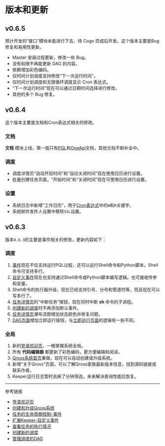 # 版本和更新

## v0.6.5

预计开发的“接口”模块未能进行下去，待 Cogo 完成后开发。这个版本主要是Bug修复和易用性更新。

* Master 安装过程更新，修改一些 Bug。
* 没有权限不再能更新 DAG 的内容。
* 依赖增加彩色编码。
* 仅时间计划调度支持修改“下一次运行时间”。
* 仅时间计划调度和无限循环调度显示 Cron 表达式。
* “下一次运行时间”现在可以通过日期时间选择进行修改。
* 其他的多个 Bug 修复。


## v0.6.4

这个版本主要是文档和Cron表达式相关的修改。

### 文档
**文档** 模块上线，第一版只有[PQL](/pql/overview.md)和[OneApi](/oneapi/overview.md)文档，其他文档不断补全中。 

### 调度
* 调度详情页“自动开启时间”和“自动关闭时间”现在使用日历进行设置。
* 批量创建任务页面，“开始时间”和“关闭时间”现在可使用日历进行设置。

### 设置
* 系统日志中新增“工作日历”，用于[Cron表达式](/keeper/cron.md)中的`W`和`R`关键字。
* 系统邮件发件人设置中移除`SSL`设置。


## v0.6.3

版本`0.6.3`的主要是事件相关的修改，更新内容如下：

### 调度
1. [事件](/master/job/events.md)现在不仅支持运行PQL过程，还可以运行Shell命令和Python脚本。Shell命令可支持多行。
2. [自定义事件](/master/system/events.md)现在也支持通过Shell命令或Python脚本编写逻辑。也可接收传参和变量。
3. Shell命令的执行器升级，现在已经支持引号、分号和管道符等，而且现在可以写多行了。            
4. [任务详情页](/master/jobs/task.md)的“中断任务”按钮，现在同时中断 **sh** 命令的子进程。
5. [创建新的调度](/master/jobs/job.md)时不再添加默认事件。 
6. [任务详情页](/master/jobs/task.md)瀑布流图增加状态颜色并修复问题。
7. [DAG页面](/master/jobs/dag.md)增加立即运行按钮，与[立即运行页面](/master/jobs/manual.md)的逻辑有一些不同。

### 全局
1. 新的[登录欢迎页](/master/home.md)，一眼掌握系统全局。
2. 所有 **代码编辑器** 都更新了彩色编码，更方便编辑和阅读。
3. [Qross系统首页](/master/index.md)重做，现在可以自动创建或升级系统。
4. 新增“关于Qross”页面，可以了解Qross家族最新版本信息，找到源码链接或联系作者。
5. Keeper运行日志暂时去掉了分钟筛选，未来解决查询性能后恢复。

---
参考链接

* [登录欢迎页](/master/home.md)
* [创建和升级Qross系统](/master/index.md)
* [任务的生命周期控制-事件](/master/job/events.md)
* [扩展Keeper-自定义事件](/master/system/events.md)
* [查看任务的执行情况](/master/jobs/task.md)
* [创建新的调度](/master/jobs/job.md)
* [管理调度的DAG](/master/jobs/dag.md)